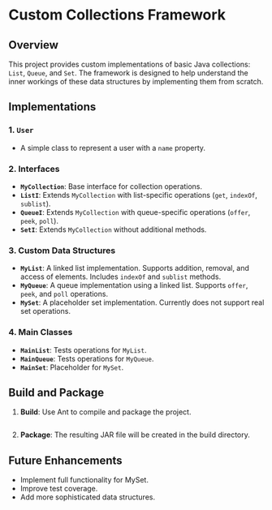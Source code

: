 # Custom Collections Framework

## Overview

This project provides custom implementations of basic Java collections: `List`, `Queue`, and `Set`. The framework is designed to help understand the inner workings of these data structures by implementing them from scratch.

## Implementations

### 1. `User`
- A simple class to represent a user with a `name` property.

### 2. Interfaces
- **`MyCollection`**: Base interface for collection operations.
- **`ListI`**: Extends `MyCollection` with list-specific operations (`get`, `indexOf`, `sublist`).
- **`QueueI`**: Extends `MyCollection` with queue-specific operations (`offer`, `peek`, `poll`).
- **`SetI`**: Extends `MyCollection` without additional methods.

### 3. Custom Data Structures
- **`MyList`**: A linked list implementation. Supports addition, removal, and access of elements. Includes `indexOf` and `sublist` methods.
- **`MyQueue`**: A queue implementation using a linked list. Supports `offer`, `peek`, and `poll` operations.
- **`MySet`**: A placeholder set implementation. Currently does not support real set operations.

### 4. Main Classes
- **`MainList`**: Tests operations for `MyList`.
- **`MainQueue`**: Tests operations for `MyQueue`.
- **`MainSet`**: Placeholder for `MySet`.

## Build and Package

1. **Build**: Use Ant to compile and package the project.
   ```bash

2. **Package**: The resulting JAR file will be created in the build directory.


## Future Enhancements
  - Implement full functionality for MySet.
  - Improve test coverage.
  - Add more sophisticated data structures.
